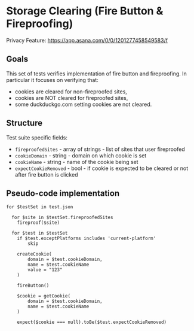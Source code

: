 # Storage Clearing (Fire Button & Fireproofing)

Privacy Feature: https://app.asana.com/0/0/1201277458549583/f

## Goals

This set of tests verifies implementation of fire button and fireproofing. In particular it focuses on verifying that:

- cookies are cleared for non-fireproofed sites,
- cookies are NOT cleared for fireproofed sites,
- some duckduckgo.com setting cookies are not cleared.

## Structure

Test suite specific fields:

- `fireproofedSites` - array of strings - list of sites that user fireproofed
- `cookieDomain` - string - domain on which cookie is set
- `cookieName` - string - name of the cookie being set
- `expectCookieRemoved` - bool - if cookie is expected to be cleared or not after fire button is clicked

## Pseudo-code implementation

```
for $testSet in test.json

  for $site in $testSet.fireproofedSites
    fireproof($site)

  for $test in $testSet
    if $test.exceptPlatforms includes 'current-platform'
        skip

    createCookie(
        domain = $test.cookieDomain,
        name = $test.cookieName
        value = "123"
    )

    fireButton()

    $cookie = getCookie(
        domain = $test.cookieDomain,
        name = $test.cookieName
    )

    expect($cookie === null).toBe($test.expectCookieRemoved)
```
